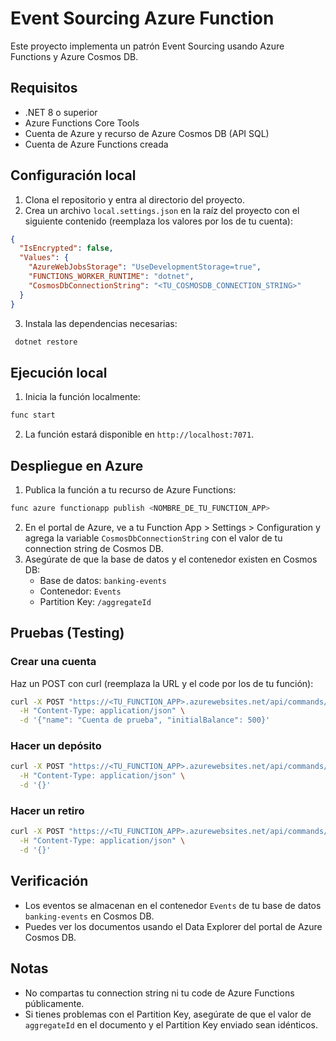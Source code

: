 # Event Sourcing Azure Function

Este proyecto implementa un patrón Event Sourcing usando Azure Functions y Azure Cosmos DB.

## Requisitos
- .NET 8 o superior
- Azure Functions Core Tools
- Cuenta de Azure y recurso de Azure Cosmos DB (API SQL)
- Cuenta de Azure Functions creada

## Configuración local
1. Clona el repositorio y entra al directorio del proyecto.
2. Crea un archivo `local.settings.json` en la raíz del proyecto con el siguiente contenido (reemplaza los valores por los de tu cuenta):

```json
{
  "IsEncrypted": false,
  "Values": {
    "AzureWebJobsStorage": "UseDevelopmentStorage=true",
    "FUNCTIONS_WORKER_RUNTIME": "dotnet",
    "CosmosDbConnectionString": "<TU_COSMOSDB_CONNECTION_STRING>"
  }
}
```

3. Instala las dependencias necesarias:
```sh
 dotnet restore
```

## Ejecución local
1. Inicia la función localmente:
```sh
func start
```
2. La función estará disponible en `http://localhost:7071`.

## Despliegue en Azure
1. Publica la función a tu recurso de Azure Functions:
```sh
func azure functionapp publish <NOMBRE_DE_TU_FUNCTION_APP>
```
2. En el portal de Azure, ve a tu Function App > Settings > Configuration y agrega la variable `CosmosDbConnectionString` con el valor de tu connection string de Cosmos DB.
3. Asegúrate de que la base de datos y el contenedor existen en Cosmos DB:
   - Base de datos: `banking-events`
   - Contenedor: `Events`
   - Partition Key: `/aggregateId`

## Pruebas (Testing)

### Crear una cuenta
Haz un POST con curl (reemplaza la URL y el code por los de tu función):

```sh
curl -X POST "https://<TU_FUNCTION_APP>.azurewebsites.net/api/commands/CreateAccount?code=<TU_CODE>&accountId=acc-123" \
  -H "Content-Type: application/json" \
  -d '{"name": "Cuenta de prueba", "initialBalance": 500}'
```

### Hacer un depósito
```sh
curl -X POST "https://<TU_FUNCTION_APP>.azurewebsites.net/api/commands/Deposit?code=<TU_CODE>&accountId=acc-123" \
  -H "Content-Type: application/json" \
  -d '{}'
```

### Hacer un retiro
```sh
curl -X POST "https://<TU_FUNCTION_APP>.azurewebsites.net/api/commands/Withdraw?code=<TU_CODE>&accountId=acc-123" \
  -H "Content-Type: application/json" \
  -d '{}'
```

## Verificación
- Los eventos se almacenan en el contenedor `Events` de tu base de datos `banking-events` en Cosmos DB.
- Puedes ver los documentos usando el Data Explorer del portal de Azure Cosmos DB.

## Notas
- No compartas tu connection string ni tu code de Azure Functions públicamente.
- Si tienes problemas con el Partition Key, asegúrate de que el valor de `aggregateId` en el documento y el Partition Key enviado sean idénticos.
